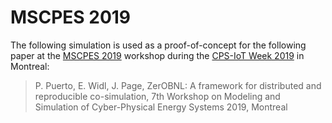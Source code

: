 MSCPES 2019
===

The following simulation is used as a proof-of-concept for the following paper at the [MSCPES 2019](http://www.palensky.org/mscpes/2019/) workshop during the [CPS-IoT Week 2019](http://cpslab.cs.mcgill.ca/cpsiotweek2019/index.html) in Montreal:

> P. Puerto, E. Widl, J. Page, 
> ZerOBNL: A framework for distributed and reproducible co-simulation, 
> 7th Workshop on Modeling and Simulation of Cyber-Physical Energy Systems
> 2019, Montreal

